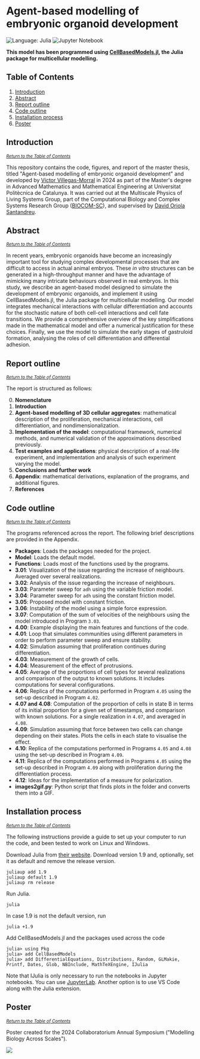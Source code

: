 # Agent-based modelling of embryonic organoid development

![Language: Julia](https://img.shields.io/badge/language-Julia-ed207b)
![Jupyter Notebook](https://img.shields.io/badge/Notebook-Jupyter-f37821)

**This model has been programmed using [CellBasedModels.jl](https://github.com/dsb-lab/CellBasedModels.jl), the Julia package for multicellular modelling.**


## Table of Contents

1. [Introduction](#introduction)
2. [Abstract](#abstract)
3. [Report outline](#report-outline)
4. [Code outline](#code-outline)
5. [Installation process](#installation-process)
6. [Poster](#poster)



## Introduction

<sup>[_Return to the Table of Contents_](#table-of-contents)</sup>

This repository contains the code, figures, and report of the master thesis, titled "Agent-based modelling of embryonic organoid development" and developed by [Víctor Villegas-Morral](https://github.com/villegas-morral) in 2024 as part of the Master's degree in Advanced Mathematics and Mathematical Engineering at Universitat Politècnica de Catalunya. It was carried out at the Multiscale Physics of Living Systems Group, part of the Computational Biology and Complex Systems Research Group ([BIOCOM-SC](https://biocomsc.upc.edu/en)), and supervised by [David Oriola Santandreu](https://davidoriola.mystrikingly.com/). 



## Abstract

<sup>[_Return to the Table of Contents_](#table-of-contents)</sup>

In recent years, embryonic organoids have become an increasingly important tool for studying complex developmental processes that are difficult to access in actual animal embryos. These _in vitro_ structures can be generated in a high-throughput manner and have the advantage of mimicking many intricate behaviours observed in real embryos. In this study, we describe an agent-based model designed to simulate the development of embryonic organoids, and implement it using CellBasedModels.jl, the Julia package for multicellular modelling. Our model integrates mechanical interactions with cellular differentiation and accounts for the stochastic nature of both cell-cell interactions and cell fate transitions. We provide a comprehensive overview of the key simplifications made in the mathematical model and offer a numerical justification for these choices. Finally, we use the model to simulate the early stages of gastruloid formation, analysing the roles of cell differentiation and differential adhesion.



## Report outline

<sup>[_Return to the Table of Contents_](#table-of-contents)</sup>

The report is structured as follows:

0. **Nomenclature**
1. **Introduction**
2. **Agent-based modelling of 3D cellular aggregates**: mathematical description of the proliferation, mechanical interactions, cell differentiation, and nondimensionalization.
3. **Implementation of the model**: computational framework, numerical methods, and numerical validation of the approximations described previously.
4. **Test examples and applications**: physical description of a real-life experiment, and implementation and analysis of such experiment varying the model.
5. **Conclusions and further work**
6. **Appendix**: mathematical derivations, explanation of the programs, and additional figures.
7. **References**



## Code outline

<sup>[_Return to the Table of Contents_](#table-of-contents)</sup>

The programs referenced across the report. The following brief descriptions are provided in the Appendix.

- **Packages**: Loads the packages needed for the project.  
- **Model**: Loads the default model.  
- **Functions**: Loads most of the functions used by the programs.  
- **3.01**: Visualization of the issue regarding the increase of neighbours. Averaged over several realizations.  
- **3.02**: Analysis of the issue regarding the increase of neighbours.  
- **3.03**: Parameter sweep for `adh` using the variable friction model.  
- **3.04**: Parameter sweep for `adh` using the constant friction model.  
- **3.05**: Proposed model with constant friction.  
- **3.06**: Instability of the model using a simple force expression.  
- **3.07**: Computation of the sum of velocities of the neighbours using the model introduced in Program `3.03`.
- **4.00**: Example displaying the main features and functions of the code.  
- **4.01**: Loop that simulates communities using different parameters in order to perform parameter sweep and ensure stability.  
- **4.02**: Simulation assuming that proliferation continues during differentiation.  
- **4.03**: Measurement of the growth of cells.  
- **4.04**: Measurement of the effect of protrusions.  
- **4.05**: Average of the proportions of cell types for several realizations and comparison of the output to known solutions. It includes computations for several configurations.  
- **4.06**: Replica of the computations performed in Program `4.05` using the set-up described in Program `4.02`. 
- **4.07 and 4.08**: Computation of the proportion of cells in state B in terms of its initial proportion for a given set of timestamps, and comparison with known solutions. For a single realization in `4.07`, and averaged in `4.08`.  
- **4.09**: Simulation assuming that force between two cells can change depending on their states. Plots the cells in each state to visualise the effect.  
- **4.10**: Replica of the computations performed in Programs `4.05` and `4.08` using the set-up described in Program `4.09`.  
- **4.11**: Replica of the computations performed in Programs `4.05` using the set-up described in Program `4.09` along with proliferation during the differentiation process.
- **4.12**: Ideas for the implementation of a measure for polarization.
- **images2gif.py**: Python script that finds plots in the folder and converts them into a GIF.  



## Installation process

<sup>[_Return to the Table of Contents_](#table-of-contents)</sup>

The following instructions provide a guide to set up your computer to run the code, and been tested to work on Linux and Windows.

Download Julia from [their website](https://julialang.org/downloads/). Download version 1.9 and, optionally, set it as default and remove the release version.

```
juliaup add 1.9
juliaup default 1.9
juliaup rm release
```

Run Julia.
```
julia
```
In case 1.9 is not the default version, run
```
julia +1.9
```

Add CellBasedModels.jl and the packages used across the code
```julia-repl
julia> using Pkg
julia> add CellBasedModels
julia> add DifferentialEquations, Distributions, Random, GLMakie, Printf, Dates, Glob, NBInclude, MathTeXEngine, IJulia
```
Note that IJulia is only necessary to run the notebooks in Jupyter notebooks. You can use [JupyterLab](https://jupyter.org/install). Another option is to use VS Code along with the Julia extension.



## Poster

<sup>[_Return to the Table of Contents_](#table-of-contents)</sup>

Poster created for the 2024 Collaboratorium Annual Symposium ("Modelling Biology Across Scales").

![](https://github.com/MPoLS-lab/villegas-morral-msc-thesis/blob/809730a71c66272e6039178b0437279e55143d9e/report/poster.jpg)

